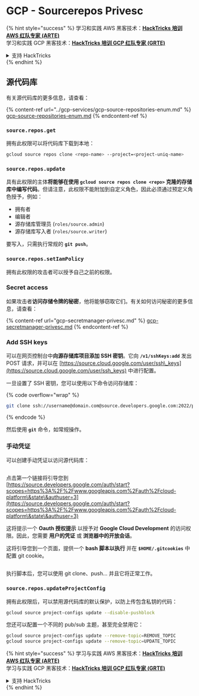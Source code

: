 # GCP - Sourcerepos Privesc

{% hint style="success" %}
学习和实践 AWS 黑客技术：<img src="../../../.gitbook/assets/image (1) (1) (1).png" alt="" data-size="line">[**HackTricks 培训 AWS 红队专家 (ARTE)**](https://training.hacktricks.xyz/courses/arte)<img src="../../../.gitbook/assets/image (1) (1) (1).png" alt="" data-size="line">\
学习和实践 GCP 黑客技术：<img src="../../../.gitbook/assets/image (2).png" alt="" data-size="line">[**HackTricks 培训 GCP 红队专家 (GRTE)**<img src="../../../.gitbook/assets/image (2).png" alt="" data-size="line">](https://training.hacktricks.xyz/courses/grte)

<details>

<summary>支持 HackTricks</summary>

* 查看 [**订阅计划**](https://github.com/sponsors/carlospolop)!
* **加入** 💬 [**Discord 群组**](https://discord.gg/hRep4RUj7f) 或 [**telegram 群组**](https://t.me/peass) 或 **关注** 我们的 **Twitter** 🐦 [**@hacktricks\_live**](https://twitter.com/hacktricks_live)**.**
* **通过向** [**HackTricks**](https://github.com/carlospolop/hacktricks) 和 [**HackTricks Cloud**](https://github.com/carlospolop/hacktricks-cloud) github 仓库提交 PR 分享黑客技巧。

</details>
{% endhint %}

## 源代码库

有关源代码库的更多信息，请查看：

{% content-ref url="../gcp-services/gcp-source-repositories-enum.md" %}
[gcp-source-repositories-enum.md](../gcp-services/gcp-source-repositories-enum.md)
{% endcontent-ref %}

### `source.repos.get`

拥有此权限可以将代码库下载到本地：
```bash
gcloud source repos clone <repo-name> --project=<project-uniq-name>
```
### `source.repos.update`

具有此权限的主体**将能够在使用 `gcloud source repos clone <repo>` 克隆的存储库中编写代码**。但请注意，此权限不能附加到自定义角色，因此必须通过预定义角色授予，例如：

* 拥有者
* 编辑者
* 源存储库管理员 (`roles/source.admin`)
* 源存储库写入者 (`roles/source.writer`)

要写入，只需执行常规的 **`git push`**。

### `source.repos.setIamPolicy`

拥有此权限的攻击者可以授予自己之前的权限。

### Secret access

如果攻击者**访问存储令牌的秘密**，他将能够窃取它们。有关如何访问秘密的更多信息，请查看：

{% content-ref url="gcp-secretmanager-privesc.md" %}
[gcp-secretmanager-privesc.md](gcp-secretmanager-privesc.md)
{% endcontent-ref %}

### Add SSH keys

可以在网页控制台中**向源存储库项目添加 SSH 密钥**。它向 **`/v1/sshKeys:add`** 发出 POST 请求，并可以在 [https://source.cloud.google.com/user/ssh\_keys](https://source.cloud.google.com/user/ssh_keys) 中进行配置。

一旦设置了 SSH 密钥，您可以使用以下命令访问存储库：

{% code overflow="wrap" %}
```bash
git clone ssh://username@domain.com@source.developers.google.com:2022/p/<proj-name>/r/<repo-name>
```
{% endcode %}

然后使用 **`git`** 命令，如常规操作。

### 手动凭证

可以创建手动凭证以访问源代码库：

<figure><img src="../../../.gitbook/assets/image (324).png" alt=""><figcaption></figcaption></figure>

点击第一个链接将引导您到 [https://source.developers.google.com/auth/start?scopes=https%3A%2F%2Fwww.googleapis.com%2Fauth%2Fcloud-platform\&state\&authuser=3](https://source.developers.google.com/auth/start?scopes=https%3A%2F%2Fwww.googleapis.com%2Fauth%2Fcloud-platform\&state\&authuser=3)

这将提示一个 **Oauth 授权提示** 以授予对 **Google Cloud Development** 的访问权限。因此，您需要 **用户的凭证** 或 **浏览器中的开放会话**。

这将引导您到一个页面，提供一个 **bash 脚本以执行** 并在 **`$HOME/.gitcookies`** 中配置 git cookie。

<figure><img src="../../../.gitbook/assets/image (323).png" alt=""><figcaption></figcaption></figure>

执行脚本后，您可以使用 git clone、push... 并且它将正常工作。

### `source.repos.updateProjectConfig`

拥有此权限后，可以禁用源代码库的默认保护，以防上传包含私钥的代码：
```bash
gcloud source project-configs update --disable-pushblock
```
您还可以配置一个不同的 pub/sub 主题，甚至完全禁用它：
```bash
gcloud source project-configs update --remove-topic=REMOVE_TOPIC
gcloud source project-configs update --remove-topic=UPDATE_TOPIC
```
{% hint style="success" %}
学习与实践 AWS 黑客技术：<img src="../../../.gitbook/assets/image (1) (1) (1).png" alt="" data-size="line">[**HackTricks 培训 AWS 红队专家 (ARTE)**](https://training.hacktricks.xyz/courses/arte)<img src="../../../.gitbook/assets/image (1) (1) (1).png" alt="" data-size="line">\
学习与实践 GCP 黑客技术：<img src="../../../.gitbook/assets/image (2).png" alt="" data-size="line">[**HackTricks 培训 GCP 红队专家 (GRTE)**<img src="../../../.gitbook/assets/image (2).png" alt="" data-size="line">](https://training.hacktricks.xyz/courses/grte)

<details>

<summary>支持 HackTricks</summary>

* 查看 [**订阅计划**](https://github.com/sponsors/carlospolop)!
* **加入** 💬 [**Discord 群组**](https://discord.gg/hRep4RUj7f) 或 [**Telegram 群组**](https://t.me/peass) 或 **关注** 我们的 **Twitter** 🐦 [**@hacktricks\_live**](https://twitter.com/hacktricks_live)**.**
* **通过向** [**HackTricks**](https://github.com/carlospolop/hacktricks) 和 [**HackTricks Cloud**](https://github.com/carlospolop/hacktricks-cloud) GitHub 仓库提交 PR 来分享黑客技巧。

</details>
{% endhint %}
